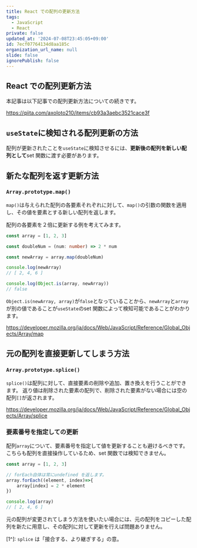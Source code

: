 ```yaml
---
title: React での配列の更新方法
tags:
  - JavaScript
  - React
private: false
updated_at: '2024-07-08T23:45:05+09:00'
id: 7ecf07764134d8aa185c
organization_url_name: null
slide: false
ignorePublish: false
---
```

## React での配列更新方法
本記事は以下記事での配列更新方法についての続きです。

https://qiita.com/axoloto210/items/cb93a3aebc3521cace3f

## `useState`に検知される配列更新の方法
配列が更新されたことを`useState`に検知させるには、**更新後の配列を新しい配列として**set 関数に渡す必要があります。

## 新たな配列を返す更新方法
### `Array.prototype.map()`
`map()`は与えられた配列の各要素それぞれに対して、`map()`の引数の関数を適用し、その値を要素とする新しい配列を返します。

配列の各要素を２倍に更新する例を考えてみます。
```ts
const array = [1, 2, 3]

const doubleNum = (num: number) => 2 * num

const newArray = array.map(doubleNum)

console.log(newArray)
// [ 2, 4, 6 ]

console.log(Object.is(array, newArray))
// false
```

`Object.is(newArray, array)`が`false`となっていることから、`newArray`と`array`が別の値であることが`useState`のset 関数によって検知可能であることがわかります。

https://developer.mozilla.org/ja/docs/Web/JavaScript/Reference/Global_Objects/Array/map

## 元の配列を直接更新してしまう方法
### `Array.prototype.splice()`
`splice()`は配列に対して、直接要素の削除や追加、置き換えを行うことができます。
返り値は削除された要素の配列で、削除された要素がない場合には空の配列`[]`が返されます。

https://developer.mozilla.org/ja/docs/Web/JavaScript/Reference/Global_Objects/Array/splice

### 要素番号を指定しての更新
配列`array`について、要素番号を指定して値を更新することも避けるべきです。
こちらも配列を直接操作しているため、set 関数では検知できません。
```ts
const array = [1, 2, 3]

// forEach自体は常にundefined を返します。
array.forEach((element, index)=>{
    array[index] = 2 * element
})

console.log(array)
// [ 2, 4, 6 ]
```

元の配列が変更されてしまう方法を使いたい場合には、元の配列をコピーした配列を新たに用意し、その配列に対して更新を行えば問題ありません。

[1^]: `splice` は「接合する、より継ぎする」の意。

